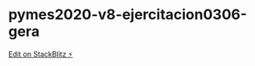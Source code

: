 # pymes2020-v8-ejercitacion0306-gera

[Edit on StackBlitz ⚡️](https://stackblitz.com/edit/pymes2020-v8-ejercitacion0306-gera)